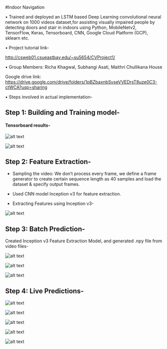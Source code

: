 #Indoor Navigation

• Trained and deployed an LSTM based Deep Learning convolutional neural network on 1000 videos dataset,for assisting visually impaired people by detecting doors and stair in indoors using Python, MobileNetv2, TensorFlow, Keras, Tensorboard, CNN, Google Cloud Platform (GCP), sklearn etc.

• Project tutorial link-

http://csweb01.csueastbay.edu/~su5654/CVProject1/

• Group Members: Richa Khagwal, Subhangi Asati, Maithri Chullikana House

Google drive link: https://drive.google.com/drive/folders/1pBZbaxnbSvseVVEDrsT8uze0C3-ctWCA?usp=sharing

• Steps involved in actual implementation-

## Step 1: Building and Training model-

#### Tensorboard results-


![alt text](https://github.com/Maithri-CH/IndoorNavigation/blob/master/images/step191.PNG)

![alt text](https://github.com/Maithri-CH/IndoorNavigation/blob/master/images/step192.PNG)

## Step 2: Feature Extraction-

- Sampling the video: We don’t process every frame, we define a frame generator to create certain sequence length as 40 samples and load the dataset & specify output frames.

- Used CNN model Inception v3 for feature extraction.

- Extracting Features using Inception v3-

![alt text](https://github.com/Maithri-CH/IndoorNavigation/blob/master/images/step24.PNG)

## Step 3: Batch Prediction-

Created Inception v3 Feature Extraction Model, and generated .npy file from video files-

![alt text](https://github.com/Maithri-CH/IndoorNavigation/blob/master/images/step32.PNG)


![alt text](https://github.com/Maithri-CH/IndoorNavigation/blob/master/images/step34.PNG)

![alt text](https://github.com/Maithri-CH/IndoorNavigation/blob/master/images/step35.PNG)

## Step 4: Live Predictions-


![alt text](https://github.com/Maithri-CH/IndoorNavigation/blob/master/images/step48.PNG)

![alt text](https://github.com/Maithri-CH/IndoorNavigation/blob/master/images/step49.PNG)

![alt text](https://github.com/Maithri-CH/IndoorNavigation/blob/master/images/step50.PNG)

![alt text](https://github.com/Maithri-CH/IndoorNavigation/blob/master/images/step51.PNG)

![alt text](https://github.com/Maithri-CH/IndoorNavigation/blob/master/images/step52.PNG)

